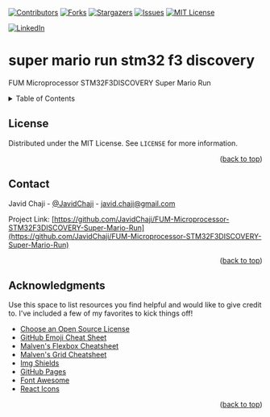 <a name="readme-top"></a>


[![Contributors][contributors-shield]][contributors-url]
[![Forks][forks-shield]][forks-url]
[![Stargazers][stars-shield]][stars-url]
[![Issues][issues-shield]][issues-url]
[![MIT License][license-shield]][license-url]



[![LinkedIn][linkedin-shield]][javid-linkedin-url]

# super mario run stm32 f3 discovery

FUM Microprocessor STM32F3DISCOVERY Super Mario Run



<!-- TABLE OF CONTENTS -->
<details>
  <summary>Table of Contents</summary>
  <ol>
    <li>
      <a href="#about-the-project">About The Project</a>
      <ul>
        <li><a href="#built-with">Built With</a></li>
      </ul>
    </li>
    <li>
      <a href="#getting-started">Getting Started</a>
      <ul>
        <li><a href="#prerequisites">Prerequisites</a></li>
        <li><a href="#installation">Installation</a></li>
      </ul>
    </li>
    <li><a href="#usage">Usage</a></li>
    <li><a href="#roadmap">Roadmap</a></li>
    <li><a href="#contributing">Contributing</a></li>
    <li><a href="#license">License</a></li>
    <li><a href="#contact">Contact</a></li>
    <li><a href="#acknowledgments">Acknowledgments</a></li>
  </ol>
</details>





<!-- LICENSE -->
## License

Distributed under the MIT License. See `LICENSE` for more information.

<p align="right">(<a href="#readme-top">back to top</a>)</p>




<!-- CONTACT -->
## Contact

Javid Chaji - [@JavidChaji](https://twitter.com/JavidChaji) - javid.chaji@gmail.com

Project Link: [https://github.com/JavidChaji/FUM-Microprocessor-STM32F3DISCOVERY-Super-Mario-Run](https://github.com/JavidChaji/FUM-Microprocessor-STM32F3DISCOVERY-Super-Mario-Run)

<p align="right">(<a href="#readme-top">back to top</a>)</p>




<!-- ACKNOWLEDGMENTS -->
## Acknowledgments

Use this space to list resources you find helpful and would like to give credit to. I've included a few of my favorites to kick things off!

* [Choose an Open Source License](https://choosealicense.com)
* [GitHub Emoji Cheat Sheet](https://www.webpagefx.com/tools/emoji-cheat-sheet)
* [Malven's Flexbox Cheatsheet](https://flexbox.malven.co/)
* [Malven's Grid Cheatsheet](https://grid.malven.co/)
* [Img Shields](https://shields.io)
* [GitHub Pages](https://pages.github.com)
* [Font Awesome](https://fontawesome.com)
* [React Icons](https://react-icons.github.io/react-icons/search)

<p align="right">(<a href="#readme-top">back to top</a>)</p>






<!-- MARKDOWN LINKS & IMAGES -->
<!-- https://www.markdownguide.org/basic-syntax/#reference-style-links -->
<!-- https://ileriayo.github.io/markdown-badges/ -->

<!-- Contributors -->
[contributors-shield]: https://img.shields.io/github/contributors/javidchaji/FUM-Microprocessor-STM32F3DISCOVERY-Super-Mario-Run.svg?style=for-the-badge

[contributors-url]: https://github.com/javidchaji/FUM-Microprocessor-STM32F3DISCOVERY-Super-Mario-Run/graphs/contributors

<!-- Forks -->
[forks-shield]: https://img.shields.io/github/forks/javidchaji/FUM-Microprocessor-STM32F3DISCOVERY-Super-Mario-Run.svg?style=for-the-badge

[forks-url]: https://github.com/javidchaji/FUM-Microprocessor-STM32F3DISCOVERY-Super-Mario-RunI/network/members


<!-- Stars -->
[stars-shield]: https://img.shields.io/github/stars/javidchaji/FUM-Microprocessor-STM32F3DISCOVERY-Super-Mario-Run.svg?style=for-the-badge

[stars-url]: https://github.com/javidchaji/FUM-Microprocessor-STM32F3DISCOVERY-Super-Mario-Run/stargazers


<!-- Issues -->
[issues-shield]: https://img.shields.io/github/issues/javidchaji/FUM-Microprocessor-STM32F3DISCOVERY-Super-Mario-Run.svg?style=for-the-badge

[issues-url]: https://github.com/javidchaji/FUM-Microprocessor-STM32F3DISCOVERY-Super-Mario-Run/issues


<!-- License -->
[license-shield]: https://img.shields.io/github/license/javidchaji/FUM-Microprocessor-STM32F3DISCOVERY-Super-Mario-Run.svg?style=for-the-badge

[license-url]: https://github.com/javidchaji/FUM-Microprocessor-STM32F3DISCOVERY-Super-Mario-Run/blob/master/LICENSE


<!-- Linkedin -->
[linkedin-shield]: https://img.shields.io/badge/linkedin-%230077B5.svg?style=for-the-badge&logo=linkedin&logoColor=white

[javid-linkedin-url]: https://linkedin.com/in/javidchaji
